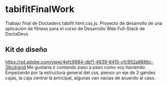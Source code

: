 # tabifitFinalWork
Trabajo final de Doctadevs tabifit html,css,js.
Proyecto de desarrollo de una aplicación de fitness para el curso de Desarrollo Web Full-Stack de DoctaDevs.
## Kit de diseño
https://xd.adobe.com/view/4efc6984-dbf1-4639-6415-cfc952a8886c-38cd/grid
Me gustaria ir contando paso a paso como voy haciendo:
Empezando por la estructura general del css, pienso un eje de 3 gandes cajas, la caja central la principal, algunas van vacias de acuerdo al caso.


